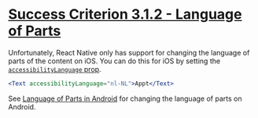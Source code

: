 # [Success Criterion 3.1.2 - Language of Parts](https://www.w3.org/WAI/WCAG21/Understanding/language-of-parts.html)

Unfortunately, React Native only has support for changing the language of parts of the content on iOS. You can do this for iOS by setting the [`accessibilityLanguage` prop](https://reactnative.dev/docs/text#accessibilitylanguage-ios).

```jsx
<Text accessibilityLanguage="nl-NL">Appt</Text>
```

See [Language of Parts in Android](./../../Android/en/3.1.2.md) for changing the language of parts on Android.
